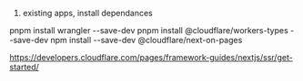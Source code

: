 




1. existing apps, install dependances

pnpm install wrangler --save-dev
pnpm install  @cloudflare/workers-types --save-dev
npm install --save-dev @cloudflare/next-on-pages












https://developers.cloudflare.com/pages/framework-guides/nextjs/ssr/get-started/